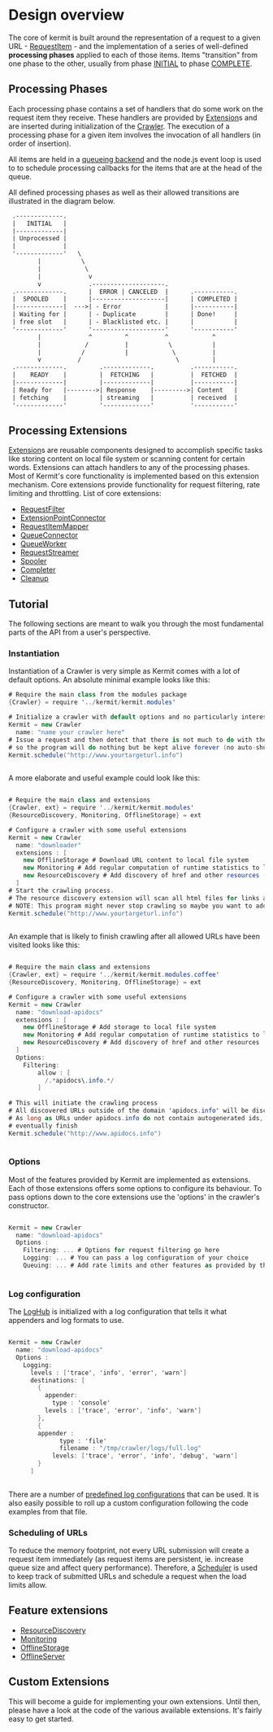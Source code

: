 # Design overview

The core of kermit is built around the representation of a request to a given URL - [RequestItem](../../class/RequestItem.html) - 
and the implementation of a series of well-defined **processing phases** applied to each of those items. Items "transition" from one 
phase to the other, usually from phase [INITIAL](../../class/INITIAL.html) to phase [COMPLETE](../../class/COMPLETE.html).

## Processing Phases

Each processing phase contains a set of handlers that do some work on the request item they receive.
These handlers are provided by [Extension](../../class/Extension.html)s and are inserted during initialization 
of the [Crawler](../../class/Crawler.html). 
The execution of a processing phase for a given item involves the invocation of all handlers (in order of insertion).

All items are held in a [queueing backend](../../class/QueueManager.html) and the node.js event loop is used to to schedule processing callbacks for 
the items that are at the head of the queue.

All defined processing phases as well as their allowed transitions are illustrated in the diagram below.

```txt
 .-------------.
 |   INITIAL   |
 |-------------|
 | Unprocessed |
 |             |
 '-------------'   \
        |           \
        |            \
        |             v
        v             .--------------------.
 .-------------.      |  ERROR | CANCELED  |      .-----------.
 |  SPOOLED    |      |--------------------|      | COMPLETED |
 |-------------|  --->| - Error            |      |-----------|
 | Waiting for |      | - Duplicate        |      | Done!     |
 | free slot   |      | - Blacklisted etc. |      |           |
 '-------------'      '--------------------'      '-----------'
        |             ^         ^          ^            ^
        |            /          |           \           |
        |           /           |            \          |
        v          /                          \         |
 .-------------.         .-------------.          .-----------.
 |    READY    |         |  FETCHING   |          |  FETCHED  |
 |-------------|         |-------------|          |-----------|
 | Ready for   |-------->| Response    |--------->| Content   |
 | fetching    |         | streaming   |          | received  |
 '-------------'         '-------------'          '-----------'


```

## Processing Extensions
[Extension](../../class/Extension.html)s are reusable components designed to accomplish specific tasks like storing content on local file system or scanning content for certain words. Extensions can attach handlers to any of the processing phases. Most of Kermit's core functionality is implemented based on this extension mechanism. Core extensions provide functionality for request filtering, rate limiting and throttling. 
List of core extensions:

* [RequestFilter](../../class/ExtensionPointConnector.html)
* [ExtensionPointConnector](../../class/ExtensionPointConnector.html)
* [RequestItemMapper](../../class/RequestItemMapper.html)
* [QueueConnector](../../class/QueueConnector.html)
* [QueueWorker](../../class/QueueWorker.html)
* [RequestStreamer](../../class/Spooler.html)
* [Spooler](../../class/Spooler.html)
* [Completer](../../class/Completer.html)
* [Cleanup](../../class/Cleanup.html)


## Tutorial
The following sections are meant to walk you through the most fundamental parts of the API from a user's
perspective.

### Instantiation

Instantiation of a Crawler is very simple as Kermit comes with a lot of default options.
An absolute minimal example looks like this:

```cs
# Require the main class from the modules package
{Crawler} = require '../kermit/kermit.modules'

# Initialize a crawler with default options and no particularly interesting functionality
Kermit = new Crawler
  name: "name your crawler here" 
# Issue a request and then detect that there is not much to do with the result (no writable streams attached)
# so the program will do nothing but be kept alive forever (no auto-shutdown configured)
Kermit.schedule("http://www.yourtargeturl.info")
    
```

A more elaborate and useful example could look like this:

```cs

# Require the main class and extensions
{Crawler, ext} = require '../kermit/kermit.modules'
{ResourceDiscovery, Monitoring, OfflineStorage} = ext

# Configure a crawler with some useful extensions
Kermit = new Crawler
  name: "downloader"
  extensions : [
    new OfflineStorage # Download URL content to local file system
    new Monitoring # Add regular computation of runtime statistics to log level INFO
    new ResourceDiscovery # Add discovery of href and other resources (automatically added to the URL backlog)
  ]
# Start the crawling process.
# The resource discovery extension will scan all html files for links and schedule new requests for each unique URL.
# NOTE: This program might never stop crawling so maybe you want to add some boundaries
Kermit.schedule("http://www.yourtargeturl.info")
    
```

An example that is likely to finish crawling after all allowed URLs have been visited looks like this:

```cs

# Require the main class and extensions
{Crawler, ext} = require '../kermit/kermit.modules.coffee'
{ResourceDiscovery, Monitoring, OfflineStorage} = ext

# Configure a crawler with some useful extensions
Kermit = new Crawler
  name: "download-apidocs"
  extensions : [
    new OfflineStorage # Add storage to local file system
    new Monitoring # Add regular computation of runtime statistics to log level INFO
    new ResourceDiscovery # Add discovery of href and other resources
  ]
  Options:
    Filtering:
        allow : [
          /.*apidocs\.info.*/
        ]
        
# This will initiate the crawling process
# All discovered URLs outside of the domain 'apidocs.info' will be discarded
# As long as URLs under apidocs.info do not contain autogenerated ids, crawling will
# eventually finish 
Kermit.schedule("http://www.apidocs.info")
    
```

### Options
Most of the features provided by Kermit are implemented as extensions. Each of those extensions
offers some options to configure its behaviour. To pass options down to the core extensions use the
'options' in the crawler's constructor.


```cs

Kermit = new Crawler
  name: "download-apidocs"
  Options : 
    Filtering: ... # Options for request filtering go here
    Logging: ... # You can pass a log configuration of your choice
    Queuing: ... # Add rate limits and other features as provided by the queuing system
  
```

### Log configuration
The [LogHub](../../class/LogHub.html) is initialized with a log configuration that tells it what appenders
and log formats to use.

```cs

Kermit = new Crawler
  name: "download-apidocs"
  Options : 
    Logging:
      levels : ['trace', 'info', 'error', 'warn']
      destinations: [
        {
          appender:
            type : 'console'
          levels : ['trace', 'error', 'info', 'warn']
        },
        {
        appender :
              type : 'file'
              filename : "/tmp/crawler/logs/full.log"
            levels: ['trace', 'error', 'info', 'debug', 'warn']
        }    
      ]
  
```

There are a number of [predefined log configurations](../../file/src/kermit/Logging.conf.coffee.html) that can be used. It is also easily possible to roll up a custom configuration following the code examples from that file.

### Scheduling of URLs
To reduce the memory footprint, not every URL submission will create a request item immediately (as request items are
persistent, ie. increase queue size and affect query performance). Therefore, a [Scheduler](../../class/Scheduler.html) is used to keep track of submitted URLs and schedule a request when the load limits allow.

## Feature extensions

* [ResourceDiscovery](../../class/ResourceDiscovery.html)
* [Monitoring](../../class/Monitoring.html)
* [OfflineStorage](../../class/OfflineStorage.html)
* [OfflineServer](../../class/OfflineServer.html)


## Custom Extensions
This will become a guide for implementing your own extensions. Until then, please have a look
at the code of the various available extensions. It's fairly easy to get started.